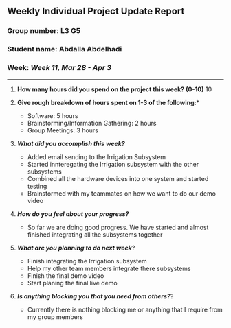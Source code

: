 ## Weekly Individual Project Update Report
### Group number: L3 G5
### Student name: Abdalla Abdelhadi
### Week: _Week 11, Mar 28 - Apr 3_
___
1. **How many hours did you spend on the project this week? (0-10)** 10

2. **Give rough breakdown of hours spent on 1-3 of the following:***
    - Software: 5 hours
    - Brainstorming/Information Gathering: 2 hours
    - Group Meetings: 3 hours
3. ***What did you accomplish this week?*** 
    - Added email sending to the Irrigation Subsystem
    - Started innteregating the Irrigation subsystem with the other subsystems
    - Combined all the hardware devices into one system and started testing
    - Brainstormed with my teammates on how we want to do our demo video
4. ***How do you feel about your progress?*** 
    - So far we are doing good progress. We have started and almost finished integrating all the subsystems together
5. ***What are you planning to do next week***? 
    - Finish integrating the Irrigation subsystem
    - Help my other team members integrate there subsystems
    - Finish the final demo video
    - Start planing the final live demo 
6. ***Is anything blocking you that you need from others?***? 
    - Currently there is nothing blocking me or anything that I require from my group members
